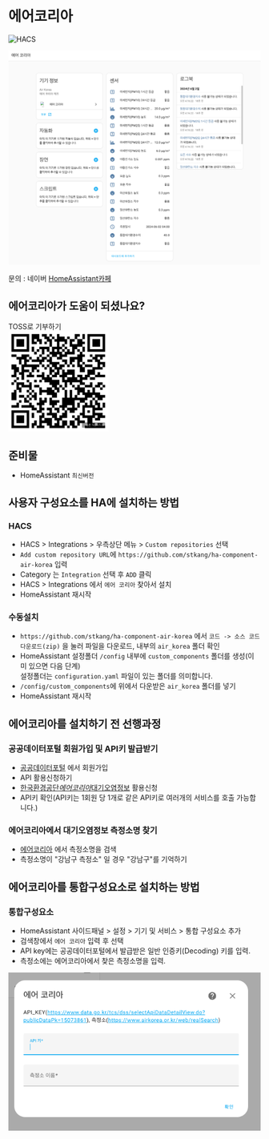 # 에어코리아

![HACS][hacs-shield]

<img src="./images/showcase.png" title="Showcase" alt="Showcase" />

문의 : 네이버 [HomeAssistant카페](https://cafe.naver.com/koreassistant)


## 에어코리아가 도움이 되셨나요?
TOSS로 기부하기  
<img src="./images/toss-donation.png" title="TOSS Donation" alt="TOSS Donation" width="200" />

## 준비물
- HomeAssistant `최신버전`


## 사용자 구성요소를 HA에 설치하는 방법
### HACS
- HACS > Integrations > 우측상단 메뉴 > `Custom repositories` 선택
- `Add custom repository URL`에 `https://github.com/stkang/ha-component-air-korea` 입력
- Category 는 `Integration` 선택 후 `ADD` 클릭
- HACS > Integrations 에서 `에어 코리아` 찾아서 설치
- HomeAssistant 재시작

### 수동설치
- `https://github.com/stkang/ha-component-air-korea` 에서 `코드 -> 소스 코드 다운로드(zip)` 을 눌러 파일을 다운로드, 내부의 `air_korea` 폴더 확인
- HomeAssistant 설정폴더 `/config` 내부에 `custom_components` 폴더를 생성(이미 있으면 다음 단계)<br/>설정폴더는 `configuration.yaml` 파일이 있는 폴더를 의미합니다.
- `/config/custom_components`에 위에서 다운받은 `air_korea` 폴더를 넣기
- HomeAssistant 재시작


## 에어코리아를 설치하기 전 선행과정
### 공공데이터포털 회원가입 및 API키 발급받기
- [공공데이터포털](https://www.data.go.kr/) 에서 회원가입
- API 활용신청하기
- [한국환경공단*에어코리아*대기오염정보](https://www.data.go.kr/tcs/dss/selectApiDataDetailView.do?publicDataPk=15073861) 활용신청
- API키 확인(API키는 1회원 당 1개로 같은 API키로 여러개의 서비스를 호출 가능합니다.)

### 에어코리아에서 대기오염정보 측정소명 찾기
- [에어코리아](https://www.airkorea.or.kr/web/stationInfo?pMENU_NO=93) 에서 측정소명을 검색
- 측정소명이 "강남구 측정소" 일 경우 "강남구"를 기억하기


## 에어코리아를 통합구성요소로 설치하는 방법
### 통합구성요소
- HomeAssistant 사이드패널 > 설정 > 기기 및 서비스 > 통합 구성요소 추가
- 검색창에서 `에어 코리아` 입력 후 선택
- API key에는 공공데이터포털에서 발급받은 일반 인증키(Decoding) 키를 입력.
- 측정소에는 에어코리아에서 찾은 측정소명을 입력.


<img src="./images/config_flow.png" title="ConfigFlow" alt="ConfigFlow" />


[hacs-shield]: https://img.shields.io/badge/HACS-Custom-red.svg